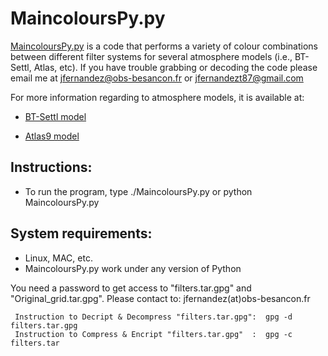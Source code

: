 MaincoloursPy.py
================



[MaincoloursPy.py](https://github.com/Fernandez-Trincado/BT-Settl-Atlas9-BGM/blob/master/MaincoloursPy.py) is a code that performs a variety of colour combinations between different filter systems  for several atmosphere models (i.e., BT-Settl, Atlas, etc). If you have trouble grabbing or decoding the code please email me at jfernandez@obs-besancon.fr or jfernandezt87@gmail.com

 For more information regarding to atmosphere models, it is available at:
 
* [BT-Settl model](http://perso.ens-lyon.fr/france.allard/) 
 
* [Atlas9 model](http://www.oact.inaf.it/castelli/castelli/) 
 
Instructions:
---

* To run the program, type  ./MaincoloursPy.py or python MaincoloursPy.py 

System requirements:
---

* Linux, MAC, etc.
* MaincoloursPy.py work under any version of Python

You need a password to get access to "filters.tar.gpg" and "Original_grid.tar.gpg". Please contact to: jfernandez(at)obs-besancon.fr



     Instruction to Decript & Decompress "filters.tar.gpg":  gpg -d filters.tar.gpg  
     Instruction to Compress & Encript "filters.tar.gpg"  :  gpg -c filters.tar



